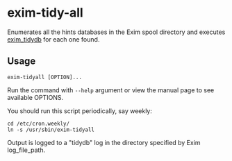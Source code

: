 # exim-tidy-all

Enumerates all the hints databases in the Exim spool directory and executes
[exim_tidydb](http://www.exim.org/exim-html-current/doc/html/spec_html/ch50.html#SECThindatmai) for each one found.

## Usage

	exim-tidyall [OPTION]...

Run the command with `--help` argument or view the manual page to see available OPTIONS.

You should run this script periodically, say weekly:

	cd /etc/cron.weekly/
	ln -s /usr/sbin/exim-tidyall

Output is logged to a "tidydb" log in the directory specified by Exim log_file_path.
